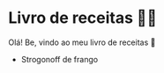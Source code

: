 # Livro de receitas :man_cook:

Olá! Be, vindo ao meu livro de receitas :wave:

- Strogonoff de frango 

  

 
